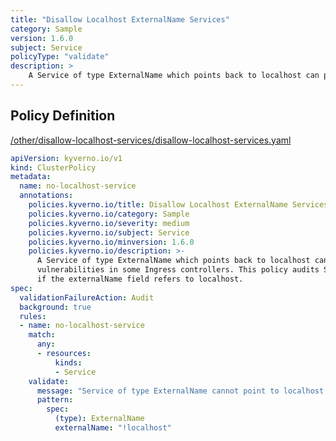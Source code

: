 ```yaml
---
title: "Disallow Localhost ExternalName Services"
category: Sample
version: 1.6.0
subject: Service
policyType: "validate"
description: >
    A Service of type ExternalName which points back to localhost can potentially be used to exploit vulnerabilities in some Ingress controllers. This policy audits Services of type ExternalName if the externalName field refers to localhost.
---
```


## Policy Definition
<a href="https://github.com/kyverno/policies/raw/main//other/disallow-localhost-services/disallow-localhost-services.yaml" target="-blank">/other/disallow-localhost-services/disallow-localhost-services.yaml</a>

```yaml
apiVersion: kyverno.io/v1
kind: ClusterPolicy
metadata:
  name: no-localhost-service
  annotations:
    policies.kyverno.io/title: Disallow Localhost ExternalName Services
    policies.kyverno.io/category: Sample
    policies.kyverno.io/severity: medium
    policies.kyverno.io/subject: Service
    policies.kyverno.io/minversion: 1.6.0
    policies.kyverno.io/description: >-
      A Service of type ExternalName which points back to localhost can potentially be used to exploit
      vulnerabilities in some Ingress controllers. This policy audits Services of type ExternalName
      if the externalName field refers to localhost.
spec:
  validationFailureAction: Audit
  background: true
  rules:
  - name: no-localhost-service
    match:
      any:
      - resources:
          kinds:
          - Service
    validate:
      message: "Service of type ExternalName cannot point to localhost."
      pattern:
        spec:
          (type): ExternalName
          externalName: "!localhost"
```
